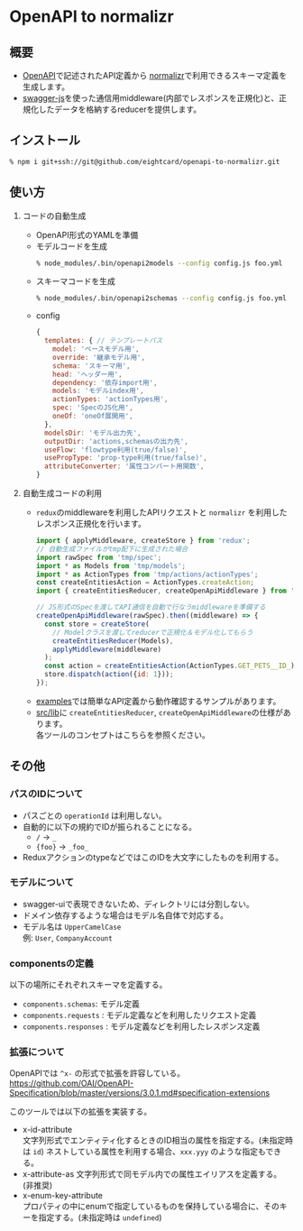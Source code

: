 # OpenAPI to normalizr

## 概要
- [OpenAPI](https://github.com/OAI/OpenAPI-Specification)で記述されたAPI定義から [normalizr](https://github.com/paularmstrong/normalizr)で利用できるスキーマ定義を生成します。
- [swagger-js](https://github.com/swagger-api/swagger-js)を使った通信用middleware(内部でレスポンスを正規化)と、正規化したデータを格納するreducerを提供します。

## インストール
```bash
% npm i git+ssh://git@github.com/eightcard/openapi-to-normalizr.git
```

## 使い方
1. コードの自動生成
    - OpenAPI形式のYAMLを準備
    - モデルコードを生成
      ```bash
      % node_modules/.bin/openapi2models --config config.js foo.yml
      ```
    - スキーマコードを生成
      ```bash
      % node_modules/.bin/openapi2schemas --config config.js foo.yml
      ```
    - config
      ```js
      {    
        templates: { // テンプレートパス
          model: 'ベースモデル用',
          override: '継承モデル用',
          schema: 'スキーマ用',
          head: 'ヘッダー用',
          dependency: '依存import用',
          models: 'モデルindex用',
          actionTypes: 'actionTypes用',
          spec: 'SpecのJS化用',
          oneOf: 'oneOf展開用',
        },
        modelsDir: 'モデル出力先',
        outputDir: 'actions,schemasの出力先',
        useFlow: 'flowtype利用(true/false)',
        usePropType: 'prop-type利用(true/false)',
        attributeConverter: '属性コンバート用関数',
      }
      ```
      
2. 自動生成コードの利用
    - `redux`のmiddlewareを利用したAPIリクエストと `normalizr` を利用したレスポンス正規化を行います。
      ```js
      import { applyMiddleware, createStore } from 'redux';
      // 自動生成ファイルがtmp配下に生成された場合
      import rawSpec from 'tmp/spec';
      import * as Models from 'tmp/models';
      import * as ActionTypes from 'tmp/actions/actionTypes';
      const createEntitiesAction = ActionTypes.createAction;
      import { createEntitiesReducer, createOpenApiMiddleware } from 'openapi-to-normalizr';

      // JS形式のSpecを渡してAPI通信を自動で行なうmiddlewareを準備する
      createOpenApiMiddleware(rawSpec).then((middleware) => {
        const store = createStore(
          // Modelクラスを渡してreducerで正規化＆モデル化してもらう
          createEntitiesReducer(Models),
          applyMiddleware(middleware)
        );
        const action = createEntitiesAction(ActionTypes.GET_PETS__ID_);
        store.dispatch(action({id: 1}));
      });
      ``` 
    - [examples](./examples/README.md)では簡単なAPI定義から動作確認するサンプルがあります。
    - [src/lib](./src/lib/README.md)に `createEntitiesReducer`, `createOpenApiMiddleware`の仕様があります。  
      各ツールのコンセプトはこちらを参照ください。
      

## その他
### パスのIDについて
- パスごとの `operationId` は利用しない。  
- 自動的に以下の規約でIDが振られることになる。  
   - `/` -> `_` 
   -  `{foo}` -> `_foo_`
-  ReduxアクションのtypeなどではこのIDを大文字にしたものを利用する。

### モデルについて
- swagger-uiで表現できないため、ディレクトリには分割しない。  
- ドメイン依存するような場合はモデル名自体で対応する。
- モデル名は `UpperCamelCase`  
  例: `User`, `CompanyAccount`
  
### componentsの定義
以下の場所にそれぞれスキーマを定義する。
- `components.schemas`: モデル定義
- `components.requests` : モデル定義などを利用したリクエスト定義
- `components.responses` : モデル定義などを利用したレスポンス定義
  
### 拡張について
OpenAPIでは `^x-` の形式で拡張を許容している。  
https://github.com/OAI/OpenAPI-Specification/blob/master/versions/3.0.1.md#specification-extensions

このツールでは以下の拡張を実装する。
- x-id-attribute  
  文字列形式でエンティティ化するときのID相当の属性を指定する。(未指定時は `id`)
  ネストしている属性を利用する場合、`xxx.yyy` のような指定もできる。
- x-attribute-as
  文字列形式で同モデル内での属性エイリアスを定義する。 (非推奨)
- x-enum-key-attribute  
  プロパティの中にenumで指定しているものを保持している場合に、そのキーを指定する。(未指定時は `undefined`)
